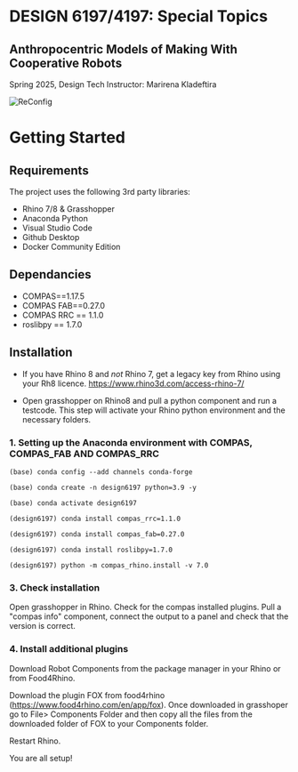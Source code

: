 # DESIGN 6197/4197: Special Topics
## Anthropocentric Models of Making With Cooperative Robots

Spring 2025, Design Tech
Instructor: Marirena Kladeftira

![ReConfig](Resources/assistive_drafting.png)


# Getting Started
## Requirements
The project uses the following 3rd party libraries:
- Rhino 7/8 & Grasshopper
- Anaconda Python
- Visual Studio Code
- Github Desktop
- Docker Community Edition

## Dependancies
- COMPAS==1.17.5
- COMPAS FAB==0.27.0
- COMPAS RRC == 1.1.0
- roslibpy == 1.7.0


## Installation

- If you have Rhino 8 and *not* Rhino 7, get a legacy key from Rhino using your Rh8 licence.
https://www.rhino3d.com/access-rhino-7/

- Open grasshopper on Rhino8 and pull a python component and run a testcode. This step will activate your Rhino python environment and the necessary folders.


### 1. Setting up the Anaconda environment with COMPAS, COMPAS_FAB AND COMPAS_RRC
```anaconda prompt terminal
(base) conda config --add channels conda-forge
```
```anaconda prompt terminal
(base) conda create -n design6197 python=3.9 -y
```
```anaconda prompt terminal
(base) conda activate design6197
```
```anaconda prompt terminal
(design6197) conda install compas_rrc=1.1.0
```
```anaconda prompt terminal
(design6197) conda install compas_fab=0.27.0
```
```anaconda prompt terminal
(design6197) conda install roslibpy=1.7.0
```
```anaconda prompt terminal
(design6197) python -m compas_rhino.install -v 7.0
```

### 3. Check installation
 Open grasshopper in Rhino. Check for the compas installed plugins.
 Pull a "compas info" component, connect the output to a panel and check that the version is correct.

 ### 4. Install additional plugins
Download Robot Components from the package manager in your Rhino or from Food4Rhino.

Download the plugin FOX from food4rhino (https://www.food4rhino.com/en/app/fox). Once downloaded in grasshoper go to File> Components Folder and then copy all the files from the downloaded folder of FOX to your Components folder.

Restart Rhino.

You are all setup!
